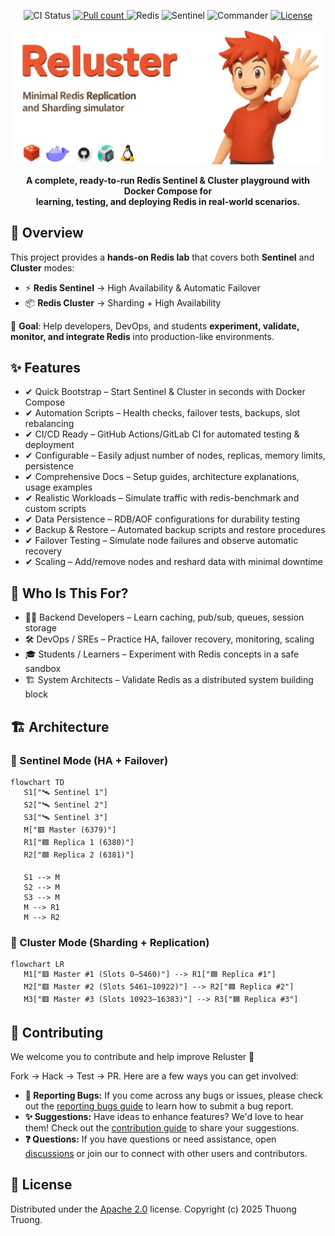 <div align="center">
  <p>
    <img src="https://img.shields.io/github/actions/workflow/status/thuongtruong109/redis-cluster/ci.yml?label=CI&logo=github" alt="CI Status" height="28"/>
    <!-- <img src="https://img.shields.io/badge/Docker-Compose-brightgreen?logo=docker&logoColor=white" alt="Docker Compose" height="28"/> -->
    <a href="https://hub.docker.com/r/thuongtruong1009/reluster" alt="Pull count"> <img src="https://img.shields.io/docker/pulls/thuongtruong1009/reluster?label=Image%20pull&logo=docker&logoColor=white&color=brightgreen" alt="Pull count" height="28"/> </a>
    <img src="https://img.shields.io/badge/Cluster-Sharding-brightgreen?logo=redis&logoColor=white" alt="Redis" height="28"/>
    <img src="https://img.shields.io/badge/Sentinel-HA-brightgreen?logo=redis&logoColor=white" alt="Sentinel" height="28"/>
    <img src="https://img.shields.io/badge/Commander-UI-brightgreen?logo=redis&logoColor=white" alt="Commander" height="28"/>
    <a href="https://opensource.org/licenses/Apache-2.0" alt="License"><img src="https://img.shields.io/badge/License-Apache%202.0-brightgreen?logo=apache&logoColor=white" alt="License" height="28"/></a>
  </p>

   <img src="./.github/assets/banner.webp" alt="Redis Cluster Banner" />

   <p><b>A complete, ready-to-run Redis Sentinel & Cluster playground with Docker Compose for <br/> learning, testing, and deploying Redis in real-world scenarios.</b></p>
</div>

## 📝 Overview

This project provides a **hands-on Redis lab** that covers both **Sentinel** and **Cluster** modes:

- ⚡ **Redis Sentinel** → High Availability & Automatic Failover
- 📦 **Redis Cluster** → Sharding + High Availability

🎯 **Goal**: Help developers, DevOps, and students **experiment, validate, monitor, and integrate Redis** into production-like environments.

## ✨ Features

- ✔ Quick Bootstrap – Start Sentinel & Cluster in seconds with Docker Compose
- ✔ Automation Scripts – Health checks, failover tests, backups, slot rebalancing
- ✔ CI/CD Ready – GitHub Actions/GitLab CI for automated testing & deployment
- ✔ Configurable – Easily adjust number of nodes, replicas, memory limits, persistence
- ✔ Comprehensive Docs – Setup guides, architecture explanations, usage examples
- ✔ Realistic Workloads – Simulate traffic with redis-benchmark and custom scripts
- ✔ Data Persistence – RDB/AOF configurations for durability testing
- ✔ Backup & Restore – Automated backup scripts and restore procedures
- ✔ Failover Testing – Simulate node failures and observe automatic recovery
- ✔ Scaling – Add/remove nodes and reshard data with minimal downtime

<!-- - ✔ Security – Basic auth, TLS setup examples -->
<!-- - ✔ Multi-Platform – Works on Linux, macOS, Windows (WSL2/Docker Desktop) -->
<!-- - ✔ Web UIs – Redis Commander, RedisInsight for easy data management & monitoring -->
<!-- - ✔ Monitoring Stack – RedisInsight, Redis Commander, Prometheus, Grafana, Alerts (Slack/Email/Telegram)
- ✔ Real-World Demos – Integration with Node.js, Python, Java, Go, etc. (caching, pub/sub, queues, sessions)
- ✔ Advanced Guides – Kubernetes (Helm, StatefulSet, Operator), Cloud Backup/Restore, TLS/Security -->

## 👤 Who Is This For?

- 👨‍💻 Backend Developers – Learn caching, pub/sub, queues, session storage
- 🛠️ DevOps / SREs – Practice HA, failover recovery, monitoring, scaling
- 🎓 Students / Learners – Experiment with Redis concepts in a safe sandbox
- 🏗️ System Architects – Validate Redis as a distributed system building block

## 🏗️ Architecture

### 🔹 Sentinel Mode (HA + Failover)

```mermaid
flowchart TD
   S1["🛰️ Sentinel 1"]
   S2["🛰️ Sentinel 2"]
   S3["🛰️ Sentinel 3"]
   M["🟥 Master (6379)"]
   R1["🟦 Replica 1 (6380)"]
   R2["🟦 Replica 2 (6381)"]

   S1 --> M
   S2 --> M
   S3 --> M
   M --> R1
   M --> R2
```

### 🔹 Cluster Mode (Sharding + Replication)

```mermaid
flowchart LR
   M1["🟥 Master #1 (Slots 0–5460)"] --> R1["🟦 Replica #1"]
   M2["🟥 Master #2 (Slots 5461–10922)"] --> R2["🟦 Replica #2"]
   M3["🟥 Master #3 (Slots 10923–16383)"] --> R3["🟦 Replica #3"]
```

## 🤝 Contributing

We welcome you to contribute and help improve Reluster 💚

Fork → Hack → Test → PR. Here are a few ways you can get involved:

- **🐛 Reporting Bugs:** If you come across any bugs or issues, please check out the [reporting bugs guide](https://github.com/thuongtruong109/reluster/issues) to learn how to submit a bug report.
- **✨ Suggestions:** Have ideas to enhance features? We'd love to hear them! Check out the [contribution guide](.github/CONTRIBUTING.md) to share your suggestions.
- **❓ Questions:** If you have questions or need assistance, open [discussions](https://github.com/thuongtruong109/reluster/discussions) or join our to connect with other users and contributors.

## 📝 License

Distributed under the [Apache 2.0](LICENSE) license. Copyright (c) 2025 Thuong Truong.

<!-- https://github.com/ChickenBenny/redis-cluster-docker -->
<!-- https://github.com/ahmed-226/redis-monitor-dashboard -->
<!-- https://medium.com/@jielim36/basic-docker-compose-and-build-a-redis-cluster-with-docker-compose-0313f063afb6 -->
<!-- https://dev.to/hedgehog/set-up-redis-diskless-replication-359 -->
